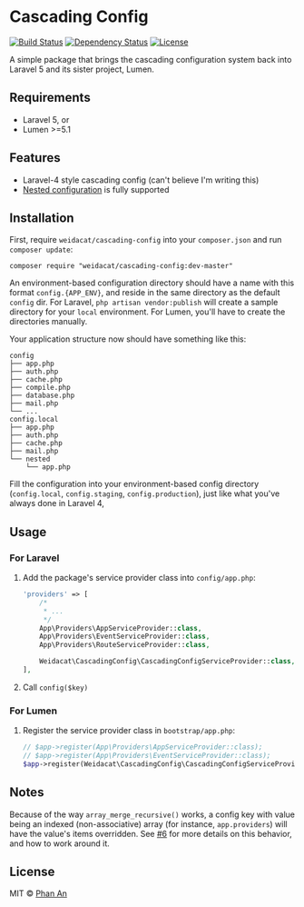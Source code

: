 # Cascading Config

[![Build Status](https://travis-ci.org/phanan/cascading-config.svg?branch=master)](https://travis-ci.org/phanan/cascading-config)
[![Dependency Status](https://gemnasium.com/phanan/cascading-config.svg)](https://gemnasium.com/phanan/cascading-config)
[![License](https://poser.pugx.org/phanan/cascading-config/license.svg)](https://packagist.org/packages/phanan/cascading-config)

A simple package that brings the cascading configuration system back into Laravel 5 and its sister project, Lumen.

## Requirements

* Laravel 5, or
* Lumen >=5.1

## Features
* Laravel-4 style cascading config (can't believe I'm writing this)
* [Nested configuration](https://github.com/laravel/framework/commit/fee982004a795058ab6a66e1600c11aac6748acf) is fully supported

## Installation

First, require `weidacat/cascading-config` into your `composer.json` and run `composer update`:

```
composer require "weidacat/cascading-config:dev-master"
```

An environment-based configuration directory should have a name with this format `config.{APP_ENV}`, and reside in the same directory as the default `config` dir. For Laravel, `php artisan vendor:publish`
will create a sample directory for your `local` environment. For Lumen, you'll have to create the directories manually.

Your application structure now should have something like this:

```
config
├── app.php
├── auth.php
├── cache.php
├── compile.php
├── database.php
├── mail.php
└── ...
config.local
├── app.php
├── auth.php
├── cache.php
├── mail.php
└── nested
    └── app.php
```

Fill the configuration into your environment-based config directory (`config.local`, `config.staging`, `config.production`), just like what you've always done in Laravel 4,

## Usage

### For Laravel

1. Add the package's service provider class into `config/app.php`:

    ``` php
    'providers' => [
        /*
         * ...
         */
        App\Providers\AppServiceProvider::class,
        App\Providers\EventServiceProvider::class,
        App\Providers\RouteServiceProvider::class,

        Weidacat\CascadingConfig\CascadingConfigServiceProvider::class,
    ],
    ```
    
1.  Call `config($key)`

### For Lumen

1. Register the service provider class in `bootstrap/app.php`:

    ```php
    // $app->register(App\Providers\AppServiceProvider::class);
    // $app->register(App\Providers\EventServiceProvider::class);
    $app->register(Weidacat\CascadingConfig\CascadingConfigServiceProvider::class);
    ```

## Notes

Because of the way `array_merge_recursive()` works, a config key with value being an indexed (non-associative) array (for instance, `app.providers`) will have the value's items overridden. See [#6](https://github.com/phanan/cascading-config/issues/6) for more details on this behavior, and how to work around it.

## License

MIT © [Phan An](http://phanan.net)
